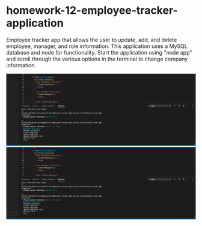 # homework-12-employee-tracker-application

Employee tracker app that allows the user to update, add, and delete employee, manager, and role information. This application uses a MySQL database and node for functionality. Start the application using "node app" and scroll through the various options in the terminal to change company information.

![Screenshot1](./screenshot1.jpg "Screenshot1")
![Screenshot2](./screenshot2.jpg "Screenshot2")
